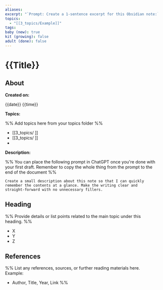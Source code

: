 ```yaml
---
aliases: 
excerpt: "`Prompt: Create a 1-sentence excerpt for this Obsidian note:`"
topics:
  - "[[3_topics/Example]]"
tags: 
baby (new): true
kit (growing): false
adult (done): false
---
```


# {{Title}}

## About

**Created on:**

{{date}} {{time}}

**Topics:**

%% Add topics here from your topics folder %%
- [[3_topics/ ]]
- [[3_topics/ ]]
- 

**Description:**

%% You can place the following prompt in ChatGPT once you're done with your first draft. Remember to copy the whole thing from the prompt to the end of the document %%

```Prompt
Create a small description about this note so that I can quickly remember the contents at a glance. Make the writing clear and straight-forward with no unnecessary fillers.
```

## Heading

%% Provide details or list points related to the main topic under this heading. %%

- X
- Y
- Z


## References


%% List any references, sources, or further reading materials here.
Example: 
- Author, Title, Year, Link
 %%